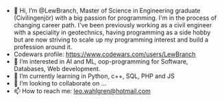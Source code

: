 - 👋 Hi, I’m @LewBranch, Master of Science in Engineering graduate (Civilingenjör) with a big passion for programming. I'm in the process of changing career path. I've been previously working as a civil engineer with a speciality in geotechnics, having programming as a side hobby but are now striving to scale up my programming interest and build a profession around it.
- Codewars profile:
https://www.codewars.com/users/LewBranch
- 👀 I’m interested in AI and ML, oop-programming for Software, Databases, Web development. 
- 🌱 I’m currently learning in Python, c++, SQL, PHP and JS
- 💞️ I’m looking to collaborate on ...
- 📫 How to reach me: leo.wahlgren@hotmail.com



<!---
LewBranch/LewBranch is a ✨ special ✨ repository because its `README.md` (this file) appears on your GitHub profile.
You can click the Preview link to take a look at your changes.
--->
